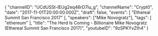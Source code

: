 {
    "channelID": "UCdUSSt-IEUg2eq46rD7lu_g",
    "channelName": "Crypt0",
    "date": "2017-11-01T20:00:00.000Z",
    "draft": false,
    "events": [
        "Ethereal Summit San Francisco 2017"
    ],
    "speakers": ["Mike Novogratz"],
    "tags": [
        "ethereum"
    ],
    "title": "The Herd Is Coming - Billionaire Mike Novogratz (Ethereal Summit San Francisco 2017)",
    "youtubeID": "9zSPKYvZth4"
}
